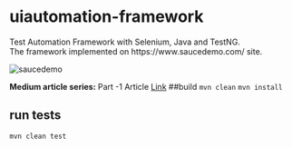 # uiautomation-framework
<p>Test Automation Framework with Selenium, Java and TestNG.<br>
The framework implemented on https://www.saucedemo.com/ site.</p>

![](C:\Users\gokcem.usul\Desktop\saucedemo.PNG "saucedemo")

**Medium article series:** 
Part -1 Article [Link](https://medium.com/@gokcemusul/building-a-test-automation-framework-from-scratch-with-selenium-java-and-testng-part-1-2d75378c09b3)
##build
<code>mvn clean</code>
<code>mvn install</code>
## run tests
<code>mvn clean test</code>

